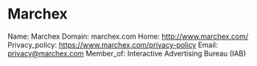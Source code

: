 
# Marchex

Name: Marchex
Domain: marchex.com
Home: http://www.marchex.com/
Privacy_policy: https://www.marchex.com/privacy-policy
Email: privacy@marchex.com
Member_of: Interactive Advertising Bureau (IAB)
